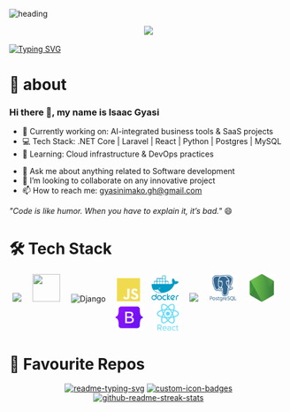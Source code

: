 ![heading](header.png)

<p align="center">
  <!-- Typing SVG by DenverCoder1 - https://github.com/DenverCoder1/readme-typing-svg -->
  <a href="https://github.com/DenverCoder1/readme-typing-svg">
    <img src="https://readme-typing-svg.demolab.com/?lines=Full-stack%20developer;Experienced%20UI%2FUX%20Designer;Always%20learning%20new%20things&font=Fira%20Code&center=true&width=440&height=45&color=f75c7e&vCenter=true&pause=1000&size=22" /></a>

  [![Typing SVG](https://readme-typing-svg.demolab.com?font=Fira+Code&pause=1000&color=F78585&width=435&lines=Software+Developer+%7C+.NET+Core+%7C+Laravel+%7C+React+%7C+AI+Enthusiast+%F0%9F%9A%80)](https://git.io/typing-svg)
</p>



# 🚀 about

<h3>Hi there 👋, my name is Isaac Gyasi  </h3>


- 🔭 Currently working on: AI-integrated business tools & SaaS projects
- 💻 Tech Stack: .NET Core | Laravel | React | Python | Postgres | MySQL
- 🌱 Learning: Cloud infrastructure & DevOps practices
<ul>
<!--  <li>🌱 I’m currently learning Smart Contracts with solidity and Go</li>
 <li>👯 My Area of Interest's are Rest API development, Web Application development</li>-->
 <li>💬 Ask me about anything related to Software development</li> 
 <li>👯 I’m looking to collaborate on any innovative project</li>
 <li>📫 How to reach me: <a href="mailto:gyasinimako.gh@gmail.com">gyasinimako.gh@gmail.com</a></li>
</ul>

_"Code is like humor. When you have to explain it, it’s bad."_ 😄

# 🛠 Tech Stack

<div align="center"> 
 <img height="50" src="https://cdn.worldvectorlogo.com/logos/c--4.svg" style="max-width: 100%;">
  &nbsp;&nbsp;&nbsp;
<img src="https://cdn.worldvectorlogo.com/logos/laravel-2.svg" width="50" height="50"/>
  &nbsp;&nbsp;&nbsp;
<img src="https://static.djangoproject.com/img/logos/django-logo-negative.png" title="Django" alt="Django"  height="46"/>
  &nbsp;&nbsp;&nbsp;
<img src="https://github.com/devicons/devicon/blob/master/icons/javascript/javascript-plain.svg"  width="43" height="43"/>
  &nbsp;&nbsp;&nbsp;
<img src="https://github.com/devicons/devicon/blob/master/icons/docker/docker-plain-wordmark.svg"  width="50" height="50"/>
  &nbsp;&nbsp;&nbsp;
<img src="https://kinsta.com/wp-content/uploads/2022/04/express-1.png" height="40"/>
  &nbsp;&nbsp;&nbsp;
<img src="https://github.com/devicons/devicon/blob/master/icons/postgresql/postgresql-plain-wordmark.svg" title="Git"  width="50" height="50"/> 
  &nbsp;&nbsp;&nbsp;
<img src="https://github.com/devicons/devicon/blob/master/icons/nodejs/nodejs-original.svg"  height="50"/>
  &nbsp;&nbsp;&nbsp;
<img src="https://github.com/devicons/devicon/blob/master/icons/bootstrap/bootstrap-original.svg"  width="50" height="50"/>
  &nbsp;&nbsp;&nbsp;
 <img src="https://github.com/devicons/devicon/blob/master/icons/react/react-original-wordmark.svg" width="50" height="50" />
</div>


# 🌟 Favourite Repos


<p align="center">
    <a href="https://github.com/mokhelek/SocialWriter"><img width="278" src="https://denvercoder1-github-readme-stats.vercel.app/api/pin/?username=mokhelek&repo=SocialWriter&theme=react&bg_color=1F222E&title_color=F85D7F&hide_border=true&icon_color=F8D866&show_icons=false" alt="readme-typing-svg"></a>
    <a href="https://github.com/mokhelek/a-django-built-resume-generator.git"><img width="278" src="https://denvercoder1-github-readme-stats.vercel.app/api/pin?username=mokhelek&repo=a-django-built-resume-generator&theme=react&bg_color=1F222E&title_color=F85D7F&hide_border=true&icon_color=F8D866&show_icons=false" alt="custom-icon-badges"></a>
    <a href="https://github.com/mokhelek/mzansi-chess"><img width="278" src="https://denvercoder1-github-readme-stats.vercel.app/api/pin/?username=mokhelek&repo=mzansi-chess&theme=react&bg_color=1F222E&title_color=F85D7F&hide_border=true&icon_color=F8D866&show_icons=false" alt="github-readme-streak-stats"></a>
</p>



